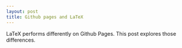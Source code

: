 ```yaml
---
layout: post
title: Github pages and LaTeX
---
```

LaTeX performs differently on Github Pages. This post explores those differences.
